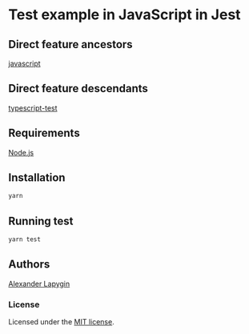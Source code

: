 # Test example in JavaScript in Jest

## Direct feature ancestors

[javascript](https://github.com/softspider/javascript)

## Direct feature descendants

[typescript-test](https://github.com/softspider/typescript-test)

## Requirements

[Node.js](https://nodejs.org/en/download/package-manager/)

## Installation

```sh
yarn
```

## Running test

```sh
yarn test
```

## Authors

[Alexander Lapygin](https://github.com/AlexanderLapygin)

### License

Licensed under the [MIT license](./LICENSE).

